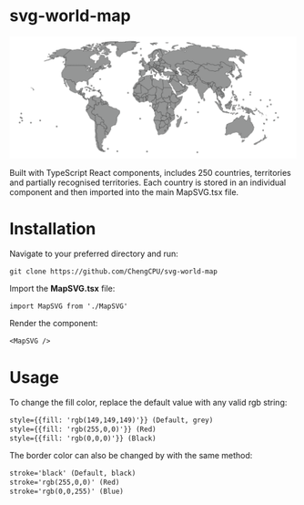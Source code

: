 # svg-world-map

![screenshot](screenshot.png)

Built with TypeScript React components, includes 250 countries, territories and partially recognised territories. Each country is stored in an individual component and then imported into the main MapSVG.tsx file.

# Installation

Navigate to your preferred directory and run:
```
git clone https://github.com/ChengCPU/svg-world-map
```
Import the **MapSVG.tsx** file:
```
import MapSVG from './MapSVG'
```
Render the component:
```
<MapSVG />
```

# Usage

To change the fill color, replace the default value with any valid rgb string:

```
style={{fill: 'rgb(149,149,149)'}} (Default, grey)
style={{fill: 'rgb(255,0,0)'}} (Red)
style={{fill: 'rgb(0,0,0)'}} (Black)
```

The border color can also be changed by with the same method:

```
stroke='black' (Default, black)
stroke='rgb(255,0,0)' (Red)
stroke='rgb(0,0,255)' (Blue)
```